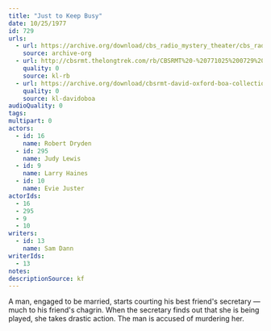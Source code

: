 ```yaml
---
title: "Just to Keep Busy"
date: 10/25/1977
id: 729
urls: 
  - url: https://archive.org/download/cbs_radio_mystery_theater/cbs_radio_mystery_theater-0701-0750.zip/cbs_radio_mystery_theater-0701-0750%2Fcbsrmt_0729_just_to_keep_busy.mp3
    source: archive-org
  - url: http://cbsrmt.thelongtrek.com/rb/CBSRMT%20-%20771025%200729%20Just%20To%20Keep%20Busy_WLNH-FM_rb.mp3
    quality: 0
    source: kl-rb
  - url: https://archive.org/download/cbsrmt-david-oxford-boa-collection/CBSRMT-771025-0729-Just-To-Keep-Busy-(128-44)_WLNH-FM-{BoA}.mp3
    quality: 0
    source: kl-davidoboa
audioQuality: 0
tags: 
multipart: 0
actors:  
  - id: 16
    name: Robert Dryden  
  - id: 295
    name: Judy Lewis  
  - id: 9
    name: Larry Haines  
  - id: 10
    name: Evie Juster
actorIds:  
  - 16  
  - 295  
  - 9  
  - 10
writers:  
  - id: 13
    name: Sam Dann
writerIds:  
  - 13
notes: 
descriptionSource: kf
---
```

A man, engaged to be married, starts courting his best friend's secretary — much to his friend's chagrin. When the secretary finds out that she is being played, she takes drastic action. The man is accused of murdering her.